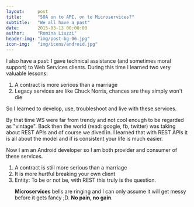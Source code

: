 ```yaml
---
layout:     post
title:      "SOA on to API, on to Microservices?"
subtitle:   "We all have a past"
date:       2015-03-13 00:00:00
author:     "Romina Liuzzi"
header-img: "img/post-bg-06.jpg"
icon-img:   "img/icons/android.jpg"
---
```

<p>
I also have a past: I gave technical assistance (and sometimes moral support) to Web Services clients. 
During this time I learned two very valuable lessons:
<ol>
<li>A contract is more serious than a marriage</li>
<li>Legacy services are like Chuck Norris, chances are they simply won't die</li>
</ol>
</p>
<p>
So I learned to develop, use, troubleshoot and live with these services.
</p>
<p>
By that time WS were far from trendy and not cool enough to be regarded as "vintage". 
Back then the world (read: google, fb, twitter) was taking about REST APIs and of course we dived in.
I learned that with REST APIs it is all about the model and if is consistent your life is much easier.
</p>
<p>
Now I am an Android developer so I am both provider and consumer of these services.
<ol>
<li>A contract is still more serious than a marriage</li>
<li>It is more hurtful breaking your own client</li>
<li>Entity: To be or not be, with REST this truly is the question.</li>
</p>
<p>
<b>Microservices</b> bells are ringing and I can only assume it will get messy before it gets fancy ;D. 
<b>No pain, no gain</b>.
</p>







